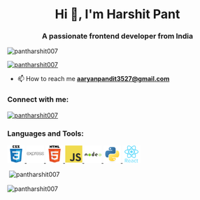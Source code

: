 <h1 align="center">Hi 👋, I'm Harshit Pant</h1>
<h3 align="center">A passionate frontend developer from India</h3>

<p align="left"> <img src="https://komarev.com/ghpvc/?username=pantharshit007&label=Profile%20views&color=0e75b6&style=flat" alt="pantharshit007" /> </p>

<p align="left"> <a href="https://twitter.com/pantharshit007" target="blank"><img src="https://img.shields.io/twitter/follow/pantharshit007?logo=twitter&style=for-the-badge" alt="pantharshit007" /></a> </p>

- 📫 How to reach me **aaryanpandit3527@gmail.com**

<h3 align="left">Connect with me:</h3>
<p align="left">
<a href="https://twitter.com/pantharshit007" target="blank"><img align="center" src="https://raw.githubusercontent.com/rahuldkjain/github-profile-readme-generator/master/src/images/icons/Social/twitter.svg" alt="pantharshit007" height="30" width="40" /></a>
</p>

<h3 align="left">Languages and Tools:</h3>
<p align="left"> <a href="https://www.w3schools.com/css/" target="_blank" rel="noreferrer"> <img src="https://raw.githubusercontent.com/devicons/devicon/master/icons/css3/css3-original-wordmark.svg" alt="css3" width="40" height="40"/> </a> <a href="https://expressjs.com" target="_blank" rel="noreferrer"> <img src="https://raw.githubusercontent.com/devicons/devicon/master/icons/express/express-original-wordmark.svg" alt="express" width="40" height="40"/> </a> <a href="https://www.w3.org/html/" target="_blank" rel="noreferrer"> <img src="https://raw.githubusercontent.com/devicons/devicon/master/icons/html5/html5-original-wordmark.svg" alt="html5" width="40" height="40"/> </a> <a href="https://developer.mozilla.org/en-US/docs/Web/JavaScript" target="_blank" rel="noreferrer"> <img src="https://raw.githubusercontent.com/devicons/devicon/master/icons/javascript/javascript-original.svg" alt="javascript" width="40" height="40"/> </a> <a href="https://nodejs.org" target="_blank" rel="noreferrer"> <img src="https://raw.githubusercontent.com/devicons/devicon/master/icons/nodejs/nodejs-original-wordmark.svg" alt="nodejs" width="40" height="40"/> </a> <a href="https://www.python.org" target="_blank" rel="noreferrer"> <img src="https://raw.githubusercontent.com/devicons/devicon/master/icons/python/python-original.svg" alt="python" width="40" height="40"/> </a> <a href="https://reactjs.org/" target="_blank" rel="noreferrer"> <img src="https://raw.githubusercontent.com/devicons/devicon/master/icons/react/react-original-wordmark.svg" alt="react" width="40" height="40"/> </a> </p>

<p>&nbsp;<img align="center" src="https://github-readme-stats.vercel.app/api?username=pantharshit007&show_icons=true&locale=en" alt="pantharshit007" /></p>

<p><img align="center" src="https://github-readme-streak-stats.herokuapp.com/?user=pantharshit007&" alt="pantharshit007" /></p>


